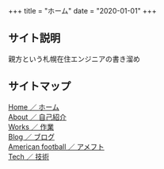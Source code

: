 +++
title = "ホーム"
date = "2020-01-01"
+++

## サイト説明

親方という札幌在住エンジニアの書き溜め

## サイトマップ
[Home ／ ホーム](/)  
[About ／ 自己紹介](/about/)  
[Works ／ 作業](/works/)  
[Blog ／ ブログ](https://blog.oyakata-life.net)  
[American football ／ アメフト](https://american-football.oyakata-life.net)  
[Tech ／ 技術](https://tech.oyakata-life.net)